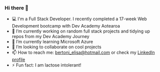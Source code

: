 ### Hi there 👋

- 💻 I'm a Full Stack Developer. I recently completed a 17-week Web Development bootcamp with Dev Academy Aotearoa
- 🔭 I’m currently working on random full stack projects and tidying up repos from my Dev Academy Journey
- 🌱 I’m currently learning Microsoft Azure
- 👯 I’m looking to collaborate on cool projects 
- 📫 How to reach me: bertoni_elisa@hotmail.com or check my [LinkedIn profile](https://www.linkedin.com/in/elisa-bertoni-dev/)
- ⚡ Fun fact: I am lactose intolerant!
